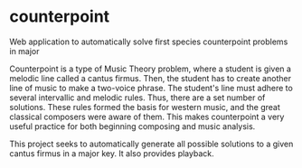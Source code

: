 # counterpoint
Web application to automatically solve first species counterpoint problems in major



Counterpoint is a type of Music Theory problem, where a student is given 
a melodic line called a cantus firmus. Then, the student has to create another
line of music to make a two-voice phrase. The student's line must adhere to several 
intervallic and melodic rules. Thus, there are a set number of solutions. These rules 
formed the basis for western music, and the great classical composers were aware of 
them. This makes counterpoint a very useful practice for both beginning composing and
music analysis.

This project seeks to automatically generate all possible solutions to a given 
cantus firmus in a major key. It also provides playback.
